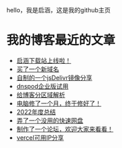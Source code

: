 hello，我是启涵，这是我的github主页
# 我的博客最近的文章
<!-- BLOG-POST-LIST:START -->
- [启涵下载站上线啦！](https://www.codeqihan.com/post/qi-han-xia-zai-zhan-shang-xian-la/)
- [买了一个新域名](https://www.codeqihan.com/post/mai-liao-yi-ge-xin-yu-ming/)
- [自制的一个jsDelivr镜像分享](https://www.codeqihan.com/post/zi-zhi-de-yi-ge-jsdelivr-jing-xiang-fen-xiang/)
- [dnspod企业版试用](https://www.codeqihan.com/post/dnspod-qi-ye-ban-shi-yong/)
- [给博客分区域解析](https://www.codeqihan.com/post/gei-bo-ke-fen-qu-yu-jie-xi/)
- [电脑修了一个月，终于修好了！](https://www.codeqihan.com/post/dian-nao-xiu-liao-yi-ge-yue-zhong-yu-xiu-hao-liao/)
- [2022年度总结](https://www.codeqihan.com/post/2022-nian-du-zong-jie/)
- [弄了一个没用的快速网盘](https://www.codeqihan.com/post/nong-liao-yi-ge-mei-yong-de-kuai-su-wang-pan/)
- [制作了一个论坛，欢迎大家来看看！](https://www.codeqihan.com/post/zhi-zuo-liao-yi-ge-lun-tan-huan-ying-da-jia-lai-kan-kan/)
- [vercel可用IP分享](https://www.codeqihan.com/post/vercel-ke-yong-ip-fen-xiang/)
<!-- BLOG-POST-LIST:END -->
